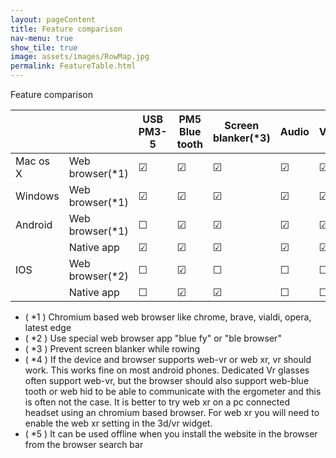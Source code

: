 ```yaml
---
layout: pageContent
title: Feature comparison
nav-menu: true
show_tile: true
image: assets/images/RowMap.jpg
permalink: FeatureTable.html
---
```

Feature comparison

|          |                 | USB PM3-5 | PM5 Blue tooth | Screen blanker(*3) | Audio   | Video   | Offline       | Vr/Xr (*4)  |
|----------|-----------------|-----------|----------------|--------------------|---------|---------|---------------|-----|
| Mac os X | Web browser(*1) | &#9745;   | &#9745;        | &#9745;            | &#9745; | &#9745; | &#9745; (*5)  | &#9745; |
| Windows  | Web browser(*1) | &#9745;   | &#9745;        | &#9745;            | &#9745; | &#9745; | &#9745; (*5)  | &#9745; |
| Android  | Web browser(*1) | &#9744;   | &#9745;        | &#9745;            | &#9745; | &#9745; | &#9745; (*5)  | &#9745; |
|          | Native app      | &#9745;   | &#9745;        | &#9745;            | &#9745; | &#9745; | &#9745;       | &#9745; |
| IOS      | Web browser(*2) | &#9744;   | &#9745;        | &#9744;            | &#9744; | &#9744; | &#9744;       | &#9744; |
|          | Native app      | &#9744;   | &#9745;        | &#9745;            | &#9744; | &#9744; | &#9745;       | &#9745; |

* ( *1 ) Chromium based web browser like chrome, brave, vialdi, opera, latest edge
* ( *2 ) Use special web browser app "blue fy"  or "ble browser"
* ( *3 ) Prevent screen blanker while rowing
* ( *4 ) If the device and browser supports web-vr or web xr, vr should work. This works fine on most android phones. Dedicated Vr glasses often support web-vr, but the browser should also support web-blue tooth or web hid to be able to communicate with the ergometer and this is often not the case. It is better to try web xr on a pc connected headset using an chromium based browser. For web xr you will need to enable the web xr setting in the 3d/vr widget.
* ( *5 ) It can be used offline when you install the website in the browser from the browser search bar